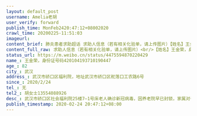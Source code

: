 ```yaml
---
layout: default_post
username: Amelia老胡
user_verify: forward
publish_time: MonFeb2420:47:12+08002020
crawl_time: 20200225-11:51:03
imageurl: 
content_brief: 肺炎患者求助超话 求助人信息（若有相关化验单，请上传图片）【姓名】王金荣，身份证号码：420104193710190447【年龄】82【所在城市】武汉【所在小区、社区】武汉市硚口区福利院，地址：武汉市硚口区舵落口工农路6号【患病时间】2020/2/24【联系方式】无【其他紧急联系人】胡女士：13554088 ...全文
content_full_raw: 求助人信息（若有相关化验单，请上传图片）<br/>【姓名】王金荣，身份证号码：420104193710190447<br/>【年龄】82<br/>【所在城市】武汉<br/>【所在小区、社区】武汉市硚口区福利院，地址：武汉市硚口区舵落口工农路6号<br/>【患病时间】2020/2/24<br/>【联系方式】无<br/>【其他紧急联系人】胡女士：13554088926<br/>【病情描述】武汉市硚口区社会福利院25楼7–1号床老人确诊新冠病毒，因养老院早已封锁，家属对于具体情况所知甚少，焦急求助！望社区及防疫指挥部予以关注！家属于2月24日收到养老院传出老人已确诊新冠肺炎的消息，但对于老人目前的病情状况以及养老院整体疫情状况、应对方案都无从了解。养老院的座机与工作人员电话均难以联系。家属困于家中，十分焦急，望相关社区予以关注，尽快安排救治并与老人家属沟通详情！
status_url: https://m.weibo.cn/status/4475594870220429
name_: 王金荣，身份证号码420104193710190447
age_: 82
city_: 武汉
address_: 武汉市硚口区福利院，地址武汉市硚口区舵落口工农路6号
since_: 2020/2/24
tel_: 无
tel2_: 胡女士13554088926
desc_: 武汉市硚口区社会福利院25楼7–1号床老人确诊新冠病毒，因养老院早已封锁，家属对于具体情况所知甚少，焦急求助！望社区及防疫指挥部予以关注！家属于2月24日收到养老院传出老人已确诊新冠肺炎的消息，但对于老人目前的病情状况以及养老院整体疫情状况、应对方案都无从了解。养老院的座机与工作人员电话均难以联系。家属困于家中，十分焦急，望相关社区予以关注，尽快安排救治并与老人家属沟通详情！
publish_timestamp: 2020-02-24 20:47:12+08:00
---
```

